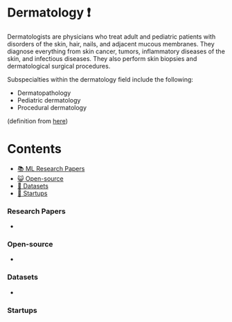# Dermatology :heavy_exclamation_mark:

Dermatologists are physicians who treat adult and pediatric patients with disorders of the skin, hair, nails, and adjacent mucous membranes. They diagnose everything from skin cancer, tumors, inflammatory diseases of the skin, and infectious diseases. They also perform skin biopsies and dermatological surgical procedures.

Subspecialties within the dermatology field include the following:

* Dermatopathology
* Pediatric dermatology
* Procedural dermatology

(definition from [here](https://www.sgu.edu/blog/medical/ultimate-list-of-medical-specialties/))

# Contents 
- [:books: ML Research Papers](#research-papers)
- [:smiley_cat: Open-source](#open-source)
- [:notebook: Datasets](#datasets)
- [:eyes: Startups](#startups)

### Research Papers
- 
### Open-source
- 
### Datasets
- 
### Startups
